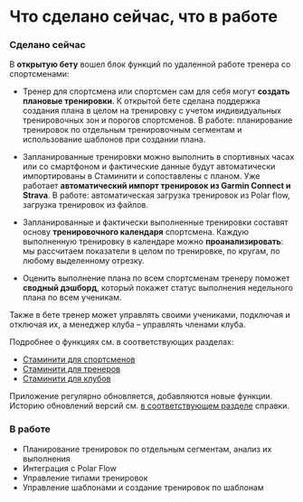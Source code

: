 # Что сделано сейчас, что в работе

### Сделано сейчас
В **открытую бету** вошел блок функций по удаленной работе тренера со спортсменами:

* Тренер для спортсмена или спортсмен сам для себя могут **создать плановые тренировки**. К открытой бете сделана поддержка создания плана в целом на тренировку с учетом индивидуальных тренировочных зон и порогов спортсменов. 
В работе: планирование тренировок по отдельным тренировочным сегментам  и использование шаблонов при создании плана. 

* Запланированные тренировки можно выполнить в спортивных часах или со смартфоном и фактические данные будут автоматически импортированы в Стаминити и сопоставлены с планом. Уже работает **автоматический импорт тренировок из Garmin Connect и Strava**. В работе: автоматическая загрузка тренировок из Polar flow, загрузка тренировок из файлов.

* Запланированные и фактически выполненные тренировки составят основу **тренировочного календаря** спортсмена. Каждую выполненную тренировку в календаре можно **проанализировать**: мы рассчитаем показатели в целом по тренировке, по кругам, по любому выделенному отрезку.

* Оценить выполнение плана по всем спортсменам тренеру поможет **сводный дэшборд**, который покажет статус выполнения недельного плана по всем ученикам.

Также в бете тренер может управлять своими учениками, подключая и отключая их, а менеджер клуба – управлять членами клуба. 

Подробнее о функциях см. в соответствующих разделах:
* [Стаминити для спортсменов](/athletes/staminity-for-athlete.md) 
* [Стаминити для тренеров](/coaches/staminity-for-coach.md)
* [Стаминити для клубов](/clubs/staminity-for-clubs.md)

Приложение регулярно обновляется, добавляются новые функции. Историю обновлений версий см. [в соответствующем разделе](/zakrytaya-beta/version-history.md) справки.


### В работе
* Планирование тренировок по отдельным сегментам, анализ их выполнения
* Интеграция с Polar Flow
* Управление типами тренировок
* Управление шаблонами и создание тренировок по шаблонам